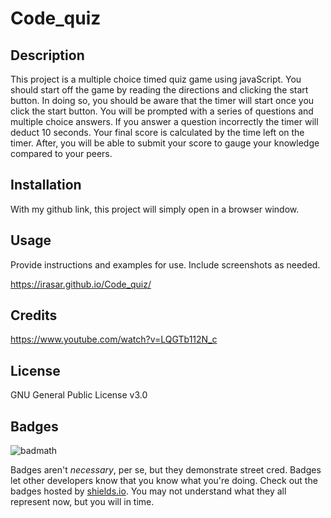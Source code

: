 # Code_quiz

## Description 

This project is a multiple choice timed quiz game using javaScript. You should start off the game by reading the directions and clicking the start button. In doing so, you should be aware that the timer will start once you click the start button. You will be prompted with a series of questions and multiple choice answers. If you answer a question incorrectly the timer will deduct 10 seconds. Your final score is calculated by the time left on the timer. After, you will be able to submit your score to gauge your knowledge compared to your peers. 



## Installation

With my github link, this project will simply open in a browser window.


## Usage 

Provide instructions and examples for use. Include screenshots as needed. 

 https://irasar.github.io/Code_quiz/

## Credits


https://www.youtube.com/watch?v=LQGTb112N_c


## License

GNU General Public License v3.0

## Badges

![badmath](https://img.shields.io/github/languages/top/nielsenjared/badmath)

Badges aren't _necessary_, per se, but they demonstrate street cred. Badges let other developers know that you know what you're doing. Check out the badges hosted by [shields.io](https://shields.io/). You may not understand what they all represent now, but you will in time.




